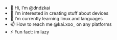 - 👋 Hi, I’m @dndzkai
- 👀 I’m interested in creating stuff about devices
- 🌱 I’m currently learning linux and languages 
- 📫 How to reach me @kai.xoo_ on any platforms
- ⚡ Fun fact: im lazy
